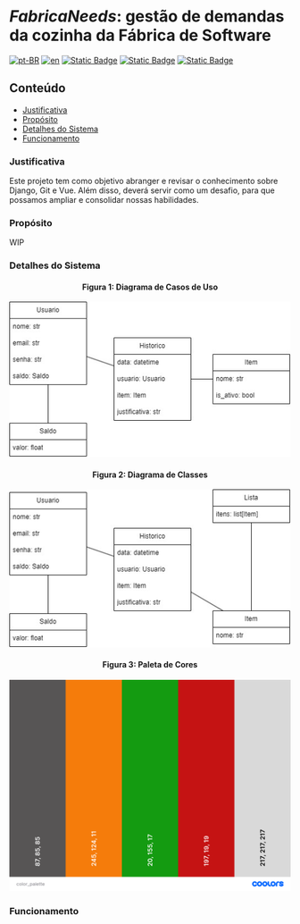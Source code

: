 # _FabricaNeeds_: gestão de demandas da cozinha da Fábrica de Software

[![pt-BR](https://img.shields.io/badge/lang-pt--BR-green.svg)](README.md)
[![en](https://img.shields.io/badge/lang-en-red.svg)](README.en-US.md)
[![Static Badge](https://img.shields.io/badge/python-3.11.8-blue?logo=python)](https://www.python.org/downloads/release/python-3118/)
[![Static Badge](https://img.shields.io/badge/django-5.0.3-darkgreen?logo=django)](https://www.djangoproject.com/download/)
[![Static Badge](https://img.shields.io/badge/vue.js-3.4.21-blue?logo=vuedotjs)](https://vuejs.org/guide/quick-start.html)

## Conteúdo

- [Justificativa](#justificativa)
- [Propósito](#propósito)
- [Detalhes do Sistema](#detalhes-do-sistema)
- [Funcionamento](#funcionamento)
<!-- - [Instalação](#instalação) -->

### Justificativa

Este projeto tem como objetivo abranger e revisar o conhecimento sobre Django, Git e Vue. Além disso, deverá servir como um desafio, para que possamos ampliar e consolidar nossas habilidades.

### Propósito

WIP

### Detalhes do Sistema

<div align="center">
<h4>Figura 1: Diagrama de Casos de Uso</h4>
<img src="docs/caso_de_uso.jpg" alt="Diagrama de Casos de Uso">

<br>

<h4>Figura 2: Diagrama de Classes</h4>
<img src="docs/diagrama_de_classes.jpg" alt="Diagrama de Classes">

<br>

<h4>Figura 3: Paleta de Cores</h4>
<img src="docs/color_palette.png" alt="Paleta de Cores" width=512px>

</div>

### Funcionamento

<!-- ### Instalação -->
